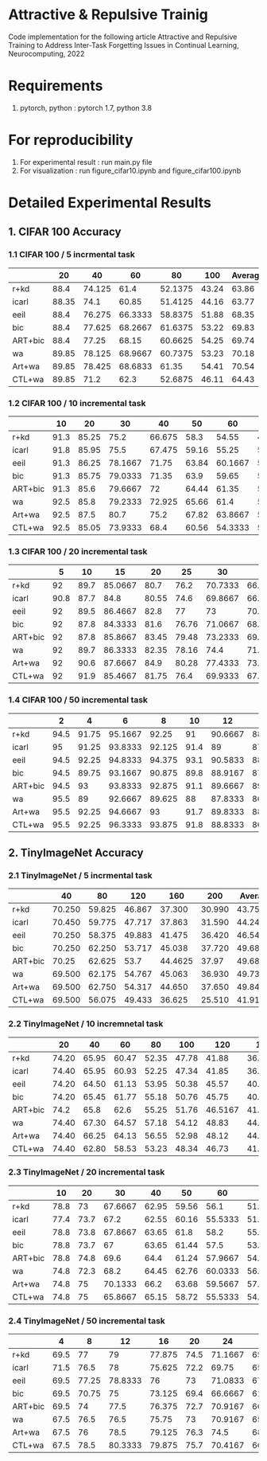 # Attractive & Repulsive Trainig 
Code implementation for the following article
Attractive and Repulsive Training to Address Inter-Task Forgetting Issues in Continual Learning, Neurocomputing, 2022

# Requirements
1. pytorch, python : pytorch 1.7, python 3.8

# For reproducibility
1. For experimental result : run main.py file
2. For visualization : run figure_cifar10.ipynb and figure_cifar100.ipynb

# Detailed Experimental Results
## 1. CIFAR 100 Accuracy

### 1.1 CIFAR 100 / 5 incrmental task

|         | 20    | 40     | 60      | 80      | 100   | Average |
|---------|-------|--------|---------|---------|-------|---------|
| r+kd    | 88.4  | 74.125 | 61.4    | 52.1375 | 43.24 | 63.86   |
| icarl   | 88.35 | 74.1   | 60.85   | 51.4125 | 44.16 | 63.77   |
| eeil    | 88.4  | 76.275 | 66.3333 | 58.8375 | 51.88 | 68.35   |
| bic     | 88.4  | 77.625 | 68.2667 | 61.6375 | 53.22 | 69.83   |
| ART+bic | 88.4  | 77.25  | 68.15   | 60.6625 | 54.25 | 69.74   |
| wa      | 89.85 | 78.125 | 68.9667 | 60.7375 | 53.23 | 70.18   |
| Art+wa  | 89.85 | 78.425 | 68.6833 | 61.35   | 54.41 | 70.54   |
| CTL+wa  | 89.85 | 71.2   | 62.3    | 52.6875 | 46.11 | 64.43   |


### 1.2 CIFAR 100 / 10 incremental task

|         | 10   | 20    | 30      | 40     | 50    | 60      | 70      | 80      | 90      | 100   | Average |
|---------|------|-------|---------|--------|-------|---------|---------|---------|---------|-------|---------|
| r+kd    | 91.3 | 85.25 | 75.2    | 66.675 | 58.3  | 54.55   | 49.4429 | 45.1125 | 40.1222 | 38.32 | 57.00   |
| icarl   | 91.8 | 85.95 | 75.5    | 67.475 | 59.16 | 55.25   | 50.6857 | 44.7875 | 41.3333 | 38.24 | 57.60   |
| eeil    | 91.3 | 86.25 | 78.1667 | 71.75  | 63.84 | 60.1667 | 56.1429 | 51.55   | 47.7667 | 45.36 | 62.33   |
| bic     | 91.3 | 85.75 | 79.0333 | 71.35  | 63.9  | 59.65   | 54.1714 | 49.7125 | 46.6556 | 44.08 | 61.59   |
| ART+bic | 91.3 | 85.6  | 79.6667 | 72     | 64.44 | 61.35   | 56.5286 | 52.8875 | 48.2222 | 45.91 | 62.96   |
| wa      | 92.5 | 85.8  | 79.2333 | 72.925 | 65.66 | 61.4    | 57.2714 | 53.8375 | 50.7889 | 48.27 | 63.91   |
| Art+wa  | 92.5 | 87.5  | 80.7    | 75.2   | 67.82 | 63.8667 | 59.9    | 56.3    | 52.1667 | 48.77 | 65.80   |
| CTL+wa  | 92.5 | 85.05 | 73.9333 | 68.4   | 60.56 | 54.3333 | 50.1286 | 44.325  | 40.4667 | 36.4  | 57.07   |


### 1.3 CIFAR 100 / 20 incremental task

|         | 5    | 10   | 15      | 20    | 25    | 30      | 35      | 40     | 45      | 50    | 55      | 60      | 65      | 70      | 75      | 80      | 85      | 90      | 95      | 100   | Average  |
|---------|------|------|---------|-------|-------|---------|---------|--------|---------|-------|---------|---------|---------|---------|---------|---------|---------|---------|---------|-------|----------|
| r+kd    | 92   | 89.7 | 85.0667 | 80.7  | 76.2  | 70.7333 | 66.8286 | 60.675 | 55.6222 | 52.42 | 50.5091 | 49.7167 | 46.1077 | 45.6    | 43.1067 | 40.7375 | 39.1882 | 35.3889 | 34.2105 | 34.43 | 57.44705 |
| icarl   | 90.8 | 87.7 | 84.8    | 80.55 | 74.6  | 69.8667 | 66.6    | 61.175 | 56.5333 | 53.36 | 52.4    | 49.7167 | 45.6    | 45.8857 | 44.2133 | 40.8875 | 39.3765 | 35.8111 | 34.3053 | 34.48 | 57.43305 |
| eeil    | 92   | 89.5 | 86.4667 | 82.8  | 77    | 73      | 70.5429 | 65.025 | 60.5778 | 56.18 | 54.3091 | 52.3167 | 49.0923 | 48.9429 | 47.68   | 43.9    | 42.3529 | 39.5667 | 37.2737 | 36.79 | 60.26583 |
| bic     | 92   | 87.8 | 84.3333 | 81.6  | 76.76 | 71.0667 | 68.2    | 63.8   | 59.2222 | 55.08 | 52.7455 | 50.9333 | 48.6462 | 47.0429 | 43.96   | 40.5875 | 38.2824 | 36.9778 | 34.6316 | 33.27 | 58.34696 |
| ART+bic | 92   | 87.8 | 85.8667 | 83.45 | 79.48 | 73.2333 | 69.6571 | 67.525 | 62.2444 | 57.52 | 56.0545 | 53.45   | 50.4    | 49.1    | 46.84   | 44.6375 | 42.7882 | 41.2889 | 38.4105 | 38.03 | 60.98881 |
| wa      | 92   | 89.7 | 86.3333 | 82.35 | 78.16 | 74.4    | 71.3714 | 67.7   | 63.3556 | 60.16 | 59.2    | 56.55   | 54.1385 | 52.9    | 50.96   | 49.425  | 47.3765 | 45.1333 | 43.1579 | 42.31 | 63.33407 |
| Art+wa  | 92   | 90.6 | 87.6667 | 84.9  | 80.28 | 77.4333 | 73.9143 | 70.325 | 66.1778 | 62.68 | 59.2    | 58.35   | 54.5231 | 53.8857 | 51.8    | 49.9375 | 47.9882 | 45.7889 | 44.1474 | 42.85 | 64.72239 |
| CTL+wa  | 92   | 91.9 | 85.4667 | 81.75 | 76.4  | 69.9333 | 67.9714 | 60.625 | 56.3778 | 53.76 | 50.3455 | 47.5333 | 44.9385 | 43.6857 | 42.08   | 38.4    | 37.1412 | 33.7556 | 32.7895 | 32.48 | 56.96667 |

### 1.4 CIFAR 100 / 50 incremental task

|         | 2    | 4     | 6       | 8      | 10   | 12      | 14      | 16      | 18      | 20    | 22      | 24      | 26      | 28      | 30      | 32      | 34      | 36      | 38      | 40     | 42      | 44      | 46      | 48      | 50    | 52      | 54      | 56      | 58      | 60      | 62      | 64      | 66      | 68      | 70      | 72      | 74      | 76      | 78      | 80      | 82      | 84      | 86      | 88      | 90      | 92      | 94      | 96      | 98      | 100   | Average |
|---------|------|-------|---------|--------|------|---------|---------|---------|---------|-------|---------|---------|---------|---------|---------|---------|---------|---------|---------|--------|---------|---------|---------|---------|-------|---------|---------|---------|---------|---------|---------|---------|---------|---------|---------|---------|---------|---------|---------|---------|---------|---------|---------|---------|---------|---------|---------|---------|---------|-------|---------|
| r+kd    | 94.5 | 91.75 | 95.1667 | 92.25  | 91   | 90.6667 | 88.2143 | 86.9375 | 85.3333 | 83.15 | 80.5    | 78.25   | 77.3462 | 75.3929 | 71.2    | 70.8125 | 68.2941 | 67.9444 | 67.1579 | 62.025 | 59      | 57.4545 | 56.913  | 56.3125 | 53.28 | 53.3846 | 52.4074 | 50.3393 | 49.931  | 49.5833 | 47.7097 | 48.7969 | 47.8333 | 47.5441 | 46.3    | 46.3056 | 46.4054 | 44.3553 | 42.2436 | 41.5875 | 41.8293 | 39.3333 | 39.314  | 36.8409 | 36.6444 | 37.5217 | 35.7872 | 35.8854 | 35.5306 | 35.06 | 59.08   |
| icarl   | 95   | 91.25 | 93.8333 | 92.125 | 91.4 | 89      | 87.9286 | 85.125  | 83.4444 | 82.25 | 80.0909 | 77.5833 | 77.1923 | 75.75   | 71.7    | 70.3438 | 68.0588 | 67.25   | 66.4211 | 62.275 | 59.619  | 58.7045 | 56.9565 | 56.875  | 54.6  | 54.1538 | 53.4259 | 51.1786 | 51.069  | 50.3    | 48.0161 | 48.7031 | 47.9242 | 47.7206 | 46      | 45.6667 | 45.3108 | 44.1711 | 42.6026 | 41.3    | 39.8902 | 38.75   | 37.6512 | 37.3068 | 36.6222 | 36.9239 | 35.0638 | 34.0938 | 35.2755 | 35.74 | 58.87   |
| eeil    | 94.5 | 92.25 | 94.8333 | 94.375 | 93.1 | 90.5833 | 88.0714 | 86.75   | 85.3333 | 83.35 | 80.5455 | 78.9583 | 77.7308 | 76.4643 | 72.9333 | 71.6875 | 68.8235 | 68.4444 | 68.3158 | 64.95  | 60.5952 | 58.7727 | 57.413  | 56.4583 | 55.26 | 55.0577 | 53.8889 | 51.1607 | 51.0172 | 50.55   | 49      | 50.0469 | 48.0758 | 48.7059 | 47.3    | 46.9861 | 46.2432 | 44.9474 | 43.5897 | 41.625  | 41.061  | 39.75   | 40.1628 | 38.4773 | 38.1111 | 37.913  | 35.9574 | 34.6354 | 35.4898 | 35.5  | 59.82   |
| bic     | 94.5 | 89.75 | 93.1667 | 90.875 | 89.8 | 88.9167 | 87.7143 | 84.0625 | 82.8333 | 81.65 | 78.9091 | 77.7083 | 75      | 73      | 71.1333 | 70.375  | 68.5882 | 65.6389 | 64.9737 | 62.75  | 58.9048 | 56.4545 | 54.8261 | 54.2708 | 52.72 | 52.5385 | 51.6667 | 50.1071 | 49.8276 | 46.95   | 46.5323 | 47.1094 | 44.6364 | 45.0147 | 44.0429 | 43.2361 | 43.0946 | 41.1447 | 40.6795 | 38.4    | 38.6585 | 35.6905 | 36.6279 | 35.0568 | 34.5778 | 35.413  | 33.2553 | 33.8333 | 32.5612 | 31.8  | 57.28   |
| ART+bic | 94.5 | 93    | 93.8333 | 92.875 | 91.1 | 89.6667 | 89.2857 | 86.3125 | 85.1667 | 83.9  | 81.2727 | 79.375  | 77.6538 | 76.6786 | 72.4667 | 71.1563 | 68.7353 | 68.4167 | 68.1053 | 64.425 | 62.3095 | 59.75   | 57.7174 | 57.5417 | 56.66 | 55.4423 | 54.5556 | 52.5893 | 52.3276 | 51.8667 | 51.2581 | 50.2188 | 49.5455 | 48.5882 | 48.1714 | 48.1389 | 48.3514 | 45.4474 | 45.859  | 43.4125 | 43.4878 | 40.0357 | 40.1512 | 39.5227 | 39.5889 | 40.3152 | 38.4149 | 36.6667 | 36.3367 | 37.22 | 60.51   |
| wa      | 95.5 | 89    | 92.6667 | 89.625 | 88   | 87.8333 | 86      | 84.4375 | 83.2222 | 81.25 | 80.0909 | 78.0833 | 76.8462 | 76.8214 | 73.4    | 73      | 70.9706 | 69.1944 | 68.6053 | 65.4   | 62.7619 | 62.1136 | 60      | 58.8542 | 57.72 | 57.4808 | 56.5    | 56.0714 | 54.5345 | 53.65   | 52.2258 | 50.6719 | 50.9242 | 50      | 49.6429 | 47.9444 | 47.8784 | 46.2368 | 45.7949 | 44.2    | 43.3659 | 42.5119 | 42.7209 | 40.9205 | 40.5667 | 39.0217 | 38.7128 | 37.2396 | 37.4286 | 35.38 | 60.77   |
| Art+wa  | 95.5 | 92.25 | 94.6667 | 93     | 91.7 | 89.8333 | 88.9286 | 86.9375 | 85.6667 | 84.7  | 82.8636 | 81.125  | 80.6923 | 78.8571 | 75.7333 | 73.8125 | 72.0588 | 71.4722 | 70.5789 | 68.2   | 64.9762 | 62.3864 | 60.2174 | 60.0625 | 58.16 | 57.75   | 57.4815 | 55.2679 | 55.1552 | 53.35   | 52.6452 | 50.7031 | 51.4242 | 50.4853 | 51.2429 | 48.875  | 49.8514 | 47.5921 | 47.5128 | 45.775  | 45.1951 | 43.869  | 44.0814 | 42.7727 | 42.5111 | 40.4783 | 40.5957 | 40.8646 | 39.9796 | 39.36 | 62.52   |
| CTL+wa  | 95.5 | 92.25 | 96.3333 | 93.875 | 91.8 | 88.8333 | 86.7143 | 85      | 82.9444 | 82.3  | 76.5    | 75.75   | 74.5    | 73.3214 | 66.8667 | 67.3438 | 65.1176 | 62.9444 | 61.8421 | 58.3   | 54.7381 | 54.4318 | 53.3696 | 50.2292 | 50.24 | 48.7308 | 48.1111 | 45.2857 | 45.0172 | 43.6833 | 42.5484 | 45.3906 | 42.6515 | 44.1765 | 40.6286 | 39.4167 | 40.6622 | 39.5132 | 36.2436 | 34.8125 | 34.7805 | 33.9643 | 33.2674 | 31.4205 | 31.8    | 32.837  | 28.9043 | 29.3229 | 30.2041 | 29.62 | 55.07   |



## 2. TinyImageNet Accuracy

### 2.1 TinyImageNet / 5 incrmental task

|         | 40     | 80     | 120    | 160     | 200    | Average  |
|---------|--------|--------|--------|---------|--------|----------|
| r+kd    | 70.250 | 59.825 | 46.867 | 37.300  | 30.990 | 43.75    |
| icarl   | 70.450 | 59.775 | 47.717 | 37.863  | 31.590 | 44.24    |
| eeil    | 70.250 | 58.375 | 49.883 | 41.475  | 36.420 | 46.54    |
| bic     | 70.250 | 62.250 | 53.717 | 45.038  | 37.720 | 49.68    |
| ART+bic | 70.25  | 62.625 | 53.7   | 44.4625 | 37.97  | 49.68938 |
| wa      | 69.500 | 62.175 | 54.767 | 45.063  | 36.930 | 49.73    |
| Art+wa  | 69.500 | 62.750 | 54.317 | 44.650  | 37.650 | 49.84    |
| CTL+wa  | 69.500 | 56.075 | 49.433 | 36.625  | 25.510 | 41.91    |

### 2.2 TinyImageNet / 10 incremnetal task

|         | 20    | 40    | 60    | 80    | 100   | 120     | 140     | 160     | 180     | 200   | Average |
|---------|-------|-------|-------|-------|-------|---------|---------|---------|---------|-------|---------|
| r+kd    | 74.20 | 65.95 | 60.47 | 52.35 | 47.78 | 41.88   | 36.61   | 33.70   | 30.53   | 27.40 | 44.08   |
| icarl   | 74.40 | 65.95 | 60.93 | 52.25 | 47.34 | 41.85   | 36.14   | 33.33   | 30.46   | 27.02 | 43.92   |
| eeil    | 74.20 | 64.50 | 61.13 | 53.95 | 50.38 | 45.57   | 40.67   | 37.53   | 34.90   | 32.14 | 46.75   |
| bic     | 74.20 | 65.45 | 61.77 | 55.18 | 50.76 | 45.75   | 40.21   | 36.96   | 33.40   | 27.95 | 46.38   |
| ART+bic | 74.2  | 65.8  | 62.6  | 55.25 | 51.76 | 46.5167 | 41.2714 | 37.5875 | 34.9444 | 31.68 | 47.49   |
| wa      | 74.40 | 67.30 | 64.57 | 57.18 | 54.12 | 48.83   | 44.31   | 39.85   | 36.24   | 31.14 | 49.28   |
| Art+wa  | 74.40 | 66.25 | 64.13 | 56.55 | 52.98 | 48.12   | 44.41   | 40.43   | 37.16   | 34.26 | 49.36   |
| CTL+wa  | 74.40 | 62.80 | 58.53 | 53.23 | 48.34 | 46.73   | 41.61   | 36.94   | 33.88   | 29.74 | 45.76   |

### 2.3 TinyImageNet / 20 incremental task

|         | 10   | 20   | 30      | 40    | 50    | 60      | 70      | 80     | 90      | 100   | 110     | 120     | 130     | 140     | 150     | 160     | 170     | 180     | 190     | 200   | Average  |
|---------|------|------|---------|-------|-------|---------|---------|--------|---------|-------|---------|---------|---------|---------|---------|---------|---------|---------|---------|-------|----------|
| r+kd    | 78.8 | 73   | 67.6667 | 62.95 | 59.56 | 56.1    | 51.1429 | 46.35  | 44.9778 | 42.98 | 38.5091 | 37.0833 | 34.0923 | 32.5    | 30.3733 | 29.1625 | 28.2    | 26.2222 | 23.8947 | 23.79 | 42.56    |
| icarl   | 77.4 | 73.7 | 67.2    | 62.55 | 60.16 | 55.5333 | 51.9714 | 46.9   | 45.3111 | 43.18 | 38.7636 | 37.9333 | 34.5385 | 33.0286 | 30.3333 | 29.3875 | 28.8706 | 26.3444 | 24.4526 | 23.8  | 42.84    |
| eeil    | 78.8 | 73.8 | 67.8667 | 63.65 | 61.8  | 58.2    | 55.0286 | 50.575 | 46.6    | 45.52 | 43.4545 | 41.5333 | 39.0615 | 36.6    | 35.2133 | 33.6125 | 32.3647 | 30.2667 | 28.5368 | 27.56 | 45.85    |
| bic     | 78.8 | 73.7 | 67      | 63.65 | 61.44 | 57.5    | 53.2857 | 47.625 | 45.2889 | 42.76 | 37.6909 | 34.7    | 32.7385 | 30.9    | 28.68   | 27.175  | 25.8588 | 22.1333 | 20.1053 | 19.36 | 41.66    |
| ART+bic | 78.8 | 74.8 | 69.6    | 64.4  | 61.24 | 57.9667 | 54.7429 | 49.5   | 47.4444 | 45.44 | 42.2727 | 40.3833 | 38.4462 | 35.6714 | 33.8133 | 31.35   | 31.3765 | 28.5444 | 27.4316 | 26.96 | 45.33597 |
| wa      | 74.8 | 72.3 | 68.2    | 64.45 | 62.76 | 60.0333 | 56.6857 | 52.075 | 48.8667 | 47.58 | 44.2727 | 41.4333 | 38.1231 | 35.9429 | 32.8    | 30.775  | 28.5059 | 26.6667 | 24.3789 | 22.9  | 45.20    |
| Art+wa  | 74.8 | 75   | 70.1333 | 66.2  | 63.68 | 59.5667 | 57.5714 | 51.925 | 49      | 47.94 | 45.0909 | 43.15   | 41.1077 | 39.1143 | 37.24   | 35.25   | 33.9294 | 32.2222 | 31.1579 | 30.2  | 47.87    |
| CTL+wa  | 74.8 | 75   | 65.8667 | 65.15 | 58.72 | 55.5333 | 54.6571 | 46.925 | 46.6222 | 41.36 | 41.1818 | 41.9333 | 38.8154 | 36.1429 | 35.2933 | 33.35   | 33.9765 | 31.3667 | 30.1368 | 29.03 | 45.32    |


### 2.4 TinyImageNet / 50 incremental task

|         | 4    | 8     | 12      | 16     | 20   | 24      | 28      | 32      | 36      | 40    | 44      | 48      | 52      | 56      | 60      | 64      | 68      | 72      | 76      | 80     | 84      | 88      | 92      | 96      | 100   | 104     | 108     | 112     | 116     | 120     | 124     | 128     | 132     | 136     | 140     | 144     | 148     | 152     | 156     | 160     | 164     | 168     | 172     | 176     | 180     | 184     | 188     | 192     | 196     | 200   | Average  |
|---------|------|-------|---------|--------|------|---------|---------|---------|---------|-------|---------|---------|---------|---------|---------|---------|---------|---------|---------|--------|---------|---------|---------|---------|-------|---------|---------|---------|---------|---------|---------|---------|---------|---------|---------|---------|---------|---------|---------|---------|---------|---------|---------|---------|---------|---------|---------|---------|---------|-------|----------|
| r+kd    | 69.5 | 77    | 79      | 77.875 | 74.5 | 71.1667 | 65.7143 | 63.5    | 61.0556 | 58.15 | 59.3636 | 57.4167 | 54.6923 | 52.25   | 52.1    | 49.375  | 48      | 46.7778 | 44.5263 | 43.45  | 40.8571 | 40.6136 | 40.3043 | 40.7708 | 39.4  | 37.4808 | 36.4259 | 35.8929 | 34.3103 | 33.6167 | 32.0161 | 31.3125 | 29.9697 | 30.6618 | 29.2714 | 27.8889 | 27.6486 | 28.7763 | 27.7308 | 26.425  | 26.0976 | 26.5    | 24.3953 | 23.9318 | 25.1111 | 23.413  | 22.2021 | 22.5833 | 22.3571 | 22.2  | 41.76    |
| icarl   | 71.5 | 76.5  | 78      | 75.625 | 72.2 | 69.75   | 65.5    | 62.5    | 61.7222 | 59    | 58.5    | 55.875  | 55.4615 | 51.8929 | 53.2667 | 49.6875 | 48.0588 | 45.6944 | 42.7368 | 42.425 | 40.4048 | 39.6364 | 40.3261 | 40.1458 | 38.6  | 37.0192 | 35.3148 | 35.3036 | 33.8103 | 33.0333 | 31.0484 | 30.2188 | 29.6061 | 29.2794 | 28.2714 | 27.4861 | 27.2432 | 28.0526 | 26.7564 | 25.75   | 25.8537 | 25.3095 | 24.5581 | 24.2273 | 24.5778 | 22.4348 | 21.2553 | 21.3333 | 21.8469 | 21.55 | 41.12    |
| eeil    | 69.5 | 77.25 | 78.8333 | 76     | 73   | 71.0833 | 67.2143 | 65.125  | 63.7778 | 59.45 | 59.1364 | 57.5417 | 56.2308 | 54.2143 | 53.3667 | 51.6563 | 49.2353 | 48.8889 | 46.8421 | 45.5   | 43.5    | 43.0909 | 42.8478 | 42.5208 | 41.42 | 40.1346 | 38.1852 | 38.1964 | 37.1724 | 36.0333 | 34.9516 | 33.4375 | 32.9394 | 32.2353 | 32.1571 | 30.4306 | 30.2703 | 29.9211 | 28.8333 | 28.2125 | 28.122  | 27.8095 | 27.2093 | 26.1364 | 25.8333 | 25.3804 | 24.2021 | 24.1667 | 23.7857 | 23.34 | 43.40    |
| bic     | 69.5 | 70.75 | 75      | 73.125 | 69.4 | 66.6667 | 61      | 60.5625 | 58      | 54.4  | 52.6818 | 51.2917 | 48      | 47.2857 | 45.5667 | 42.375  | 41.1471 | 39.25   | 35.3421 | 35.825 | 34.1905 | 32.3636 | 31.587  | 31.5208 | 30.36 | 26.6923 | 24.6111 | 23.75   | 23.1207 | 22.0333 | 20.6774 | 19.8594 | 19.1515 | 18.4118 | 17.7143 | 16.75   | 16.0541 | 15.8684 | 15.5769 | 14.9    | 14.6341 | 14.5476 | 13.4884 | 12.0227 | 12.3556 | 10.8043 | 10.5532 | 9.85417 | 10.3469 | 9.89  | 32.68    |
| ART+bic | 69.5 | 74    | 77.5    | 76.375 | 72.7 | 70.9167 | 66      | 63      | 61.8889 | 58.7  | 57.4091 | 55.0833 | 54      | 52.5    | 51.6    | 49.25   | 48.6176 | 46.7222 | 43.4211 | 42.875 | 41.5714 | 40.6364 | 41.4565 | 41.25   | 40.4  | 38.3654 | 36.5556 | 36.0357 | 34.9828 | 33.7167 | 32.0484 | 30.4375 | 31.1212 | 30.2059 | 30.1286 | 29.5694 | 28.7838 | 29.6053 | 27.8846 | 26.575  | 25.8171 | 26.3571 | 25.1047 | 24.125  | 24.5556 | 23.2391 | 22.4149 | 22.2813 | 22.3265 | 22.1  | 41.67776 |
| wa      | 67.5 | 76.5  | 76.5    | 75.75  | 73   | 70.9167 | 65.9286 | 63.4375 | 61.5    | 60.1  | 58.7273 | 56.1667 | 54.3846 | 52.75   | 52.8    | 49.0313 | 47.1176 | 46.6389 | 41.5789 | 41.7   | 39.6667 | 39.4545 | 39.0652 | 38.4167 | 36.92 | 35.5192 | 33.037  | 32.75   | 29.7931 | 29.0167 | 28.0806 | 26.9375 | 25.7727 | 25.1176 | 24.0429 | 22.2361 | 21.5135 | 21.1316 | 20.1282 | 19.05   | 18.4268 | 18.0119 | 17.2442 | 16.2955 | 15.4889 | 15.087  | 14.5851 | 14.2708 | 13.7245 | 13.2  | 38.13    |
| Art+wa  | 67.5 | 76    | 78.5    | 79.125 | 76.3 | 74.5    | 68.5714 | 65.5    | 64.8333 | 61.25 | 60.2273 | 59.125  | 58      | 56.2857 | 54.9333 | 52.5313 | 50.9412 | 50.7778 | 47.5    | 46.55  | 45.9762 | 44.2955 | 43.8478 | 43.5417 | 42.86 | 42.0192 | 40.1296 | 40.2321 | 38.4655 | 37.5833 | 37.5484 | 36.1875 | 35.2879 | 34.7941 | 34.6714 | 32.875  | 31.4459 | 31.9474 | 31.3718 | 30.2125 | 30.0732 | 29.1548 | 28.5698 | 27.9318 | 27.8556 | 26.9565 | 26.3936 | 25.9375 | 25.3265 | 24.77 | 45.10    |
| CTL+wa  | 67.5 | 78.5  | 80.3333 | 79.875 | 75.7 | 70.4167 | 66.7857 | 62.375  | 62.2778 | 57.7  | 56.4545 | 54.625  | 52.1923 | 53.1786 | 49.2667 | 49.8125 | 50.4706 | 45.2778 | 40.4474 | 42.9   | 40.3571 | 40.7955 | 39.6522 | 36.7083 | 37.14 | 34.0385 | 36.6111 | 35.6071 | 34.3793 | 34.2667 | 29.8226 | 30.1875 | 28.9394 | 29.4412 | 30.7571 | 26.7361 | 25.0135 | 30.3421 | 26.7436 | 26.4625 | 28.0122 | 22.381  | 25.7558 | 24.1591 | 26.2444 | 21.7391 | 22.8723 | 23.2292 | 21.6327 | 23.14 | 41.26    |
